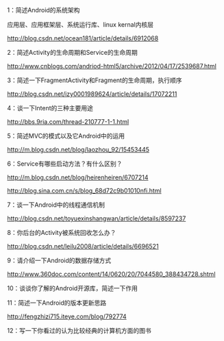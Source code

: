 1：简述Android的系统架构

应用层、应用框架层、系统运行库、linux kernal内核层

http://blog.csdn.net/ocean181/article/details/6912068

2：简述Activity的生命周期和Service的生命周期

http://www.cnblogs.com/andriod-html5/archive/2012/04/17/2539687.html

3：简述一下FragmentActivity和Fragment的生命周期，执行顺序

http://blog.csdn.net/izy0001989624/article/details/17072211

4：谈一下Intent的三种主要用途

http://bbs.9ria.com/thread-210777-1-1.html

5：简述MVC的模式以及它Android中的运用

http://m.blog.csdn.net/blog/laozhou_92/15453445

6：Service有哪些启动方法？有什么区别？

http://m.blog.csdn.net/blog/heirenheiren/6707214

http://blog.sina.com.cn/s/blog_68d72c9b01010nfi.html

7：谈一下Android中的线程通信机制

http://blog.csdn.net/toyuexinshangwan/article/details/8597237

8：你后台的Activity被系统回收怎么办？

http://blog.csdn.net/leilu2008/article/details/6696521

9：请介绍一下Android的数据存储方式

http://www.360doc.com/content/14/0620/20/7044580_388434728.shtml

10：谈谈你了解的Android开源库，简述一下作用

11：简述一下Android的版本更新思路

http://fengzhizi715.iteye.com/blog/792774

12：写一下你看过的认为比较经典的计算机方面的图书




